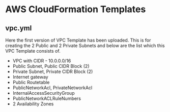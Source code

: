 # AWS CloudFormation Templates

## vpc.yml

Here the first version of VPC Template has been uploaded. This is for creating the 2 Public and 2 Private Subnets and below are the list which this VPC Template consists of.

* VPC with CIDR - 10.0.0.0/16
* Public Subnet, Public CIDR Block (2)
* Private Subnet, Private CIDR Block (2)
* Internet gateway
* Public Routetable
* PublicNetworkAcl, PrivateNetworkAcl
* InternalAccessSecurityGroup 
* PublicNetworkACLRuleNumbers
* 2 Availability Zones


